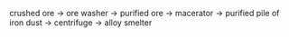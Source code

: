 
crushed ore -> ore washer -> purified ore -> macerator -> purified pile of iron dust -> centrifuge -> alloy smelter